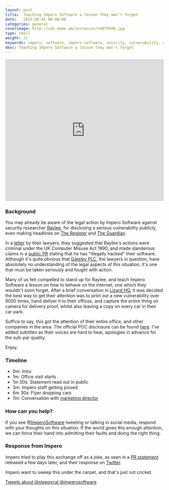```yaml
---
layout: post
title:  Teaching Impero Software a lesson they won't forget
date:   2015-08-01 00:00:00
categories: general
coverimage: http://cdn.meme.am/instances/54079506.jpg
type: small
weight: 21
keywords: impero, software, impero software, security, vulnerability, disclosure, poc, exploit
desc: Teaching Impero Software a lesson they won't forget
---
```


<iframe width="100%" height="450" src="https://www.youtube.com/embed/OCh867rT1dg?start=90" frameborder="0" allowfullscreen></iframe>

### Background

You may already be aware of the legal action by Impero Software against security researcher [Raylee][0], for disclosing a serious vulnerability publicly, even making headlines on [The Register][1] and [The Guardian][2].

In a [letter][3] by their lawyers, they suggested that Raylee's actions were criminal under the UK Computer Misuse Act 1990, and made slanderous claims in a [public PR][4] stating that he has "illegally hacked" their software. Although it's quite obvious that [Gateley PLC][6], the lawyers in question, have absolutely no understanding of the legal aspects of this situation, it's one that must be taken seriously and fought with action.

Many of us felt compelled to stand up for Raylee, and teach Impero Software a lesson on how to behave on the internet, one which they wouldn't soon forget. After a brief conversation in [Lizard HQ][7], it was decided the best way to get their attention was to print out a new vulnerability over 9000 times, hand deliver it to their offices, and capture the entire thing on camera for delivery proof, whilst also leaving a copy on every car in their car park.

Suffice to say, this got the attention of their entire office, and other companies in the area. The official POC disclosure can be found [here][9]. I've added subtitles as their voices are hard to hear, apologies in advance for the sub-par quality.

Enjoy.


### Timeline

* 0m: Intro
* 1m: Office visit starts
* 1m 50s: Statement read out in public
* 3m: Impero staff getting pissed
* 6m 30s: Flyer dropping cars
* 7m: Conversation with [marketing director][10]


### How can you help?

If you see [@ImperoSoftware][8] tweeting or talking in social media, respond with your thoughts on this situation. If the world gives this enough attention, we can force their hand into admitting their faults and doing the right thing.


### Response from Impero

Impero tried to play this exchange off as a joke, as seen in a [PR statement][5] released a few days later, and their response on [Twitter][11]. 

Impero want to sweep this under the carpet, and that's just not cricket.

<a class="twitter-timeline" href="https://twitter.com/search?q=%40sleepycal%20%40imperosoftware" data-widget-id="628659311145807872">Tweets about @sleepycal @imperosoftware</a>
<script>!function(d,s,id){var js,fjs=d.getElementsByTagName(s)[0],p=/^http:/.test(d.location)?'http':'https';if(!d.getElementById(id)){js=d.createElement(s);js.id=id;js.src=p+"://platform.twitter.com/widgets.js";fjs.parentNode.insertBefore(js,fjs);}}(document,"script","twitter-wjs");</script>

[0]: https://twitter.com/TheWack0lian
[1]: http://www.theregister.co.uk/2015/07/16/school_software_firm_calls_in_lawyers_after_researcher_goes_full_disclosure/
[2]: http://www.theguardian.com/technology/2015/jul/14/security-flaw-found-in-school-internet-monitoring-software
[3]: https://pdf.yt/d/fRcZ1TWHaDkwz-Ea
[4]: https://www.imperosoftware.co.uk/wp-content/uploads/2015/08/QA-Impero-Security-Fix.pdf
[5]: https://www.imperosoftware.co.uk/wp-content/uploads/2015/08/Vulnerability-reporting-made-easy-v2.pdf
[6]: http://www.gateleyplc.com/
[7]: http://lizardhq.rum.supply/
[8]: https://twitter.com/ImperoSoftware
[9]: http://rum.supply/2015/08/04/impero-2.html
[10]: https://www.linkedin.com/profile/view?id=72547704&authType=name&authToken=FxeV&trk=mirror-profile-memberlist-photo
[11]: https://twitter.com/search?src=typd&q=%40sleepycal%20%40imperosoftware
